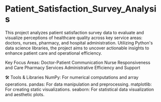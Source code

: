 # Patient_Satisfaction_Survey_Analysis
This project analyzes patient satisfaction survey data to evaluate and visualize perceptions of healthcare quality across key service areas: doctors, nurses, pharmacy, and hospital administration. Utilizing Python's data science libraries, the project aims to uncover actionable insights to enhance patient care and operational efficiency.

Key Focus Areas:
Doctor-Patient Communication
Nurse Responsiveness and Care
Pharmacy Services
Administrative Efficiency and Support

🛠️ Tools & Libraries
NumPy: For numerical computations and array operations.
pandas: For data manipulation and preprocessing.
matplotlib: For creating static visualizations.
seaborn: For statistical data visualization and aesthetic plots.
